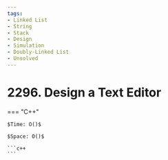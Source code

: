 ```yaml
---
tags:
- Linked List
- String
- Stack
- Design
- Simulation
- Doubly-Linked List
- Unsolved
---
```



# 2296. Design a Text Editor

=== "C++"

    $Time: O()$

    $Space: O()$

    ```c++
    ```